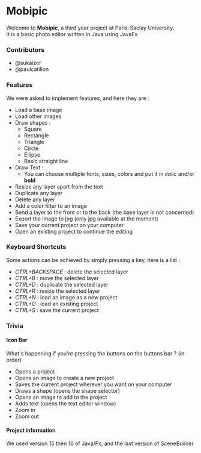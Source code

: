 # Mobipic

Welcome to **Mobipic**, a third year project at Paris-Saclay University.    
It is a basic photo editor written in Java using JavaFx

### Contributors
* @sukaizer
* @paulcatillon

### Features

We were asked to implement features, and here they are :
* Load a base image
* Load other images
* Draw shapes :
  * Square
  * Rectangle 
  * Triangle
  * Circle
  * Ellipse
  * Basic straight line
* Draw Text :
  * You can choose multiple fonts, sizes, colors and put it in *italic* and/or **bold**
* Resize any layer apart from the text
* Duplicate any layer
* Delete any layer
* Add a color filter to an image
* Send a layer to the front or to the back (the base layer is not concerned)
* Export the image to jpg (only jpg available at the moment)
* Save your current project on your computer
* Open an existing project to continue the editing

### Keyboard Shortcuts

Some actions can be achieved by simply pressing a key, here is a list :
* _CTRL+BACKSPACE_ : delete the selected layer
* _CTRL+B_ : move the selected layer
* _CTRL+D_ : duplicate the selected layer
* _CTRL+R_ : resize the selected layer
* _CTRL+N_ : load an image as a new project
* _CTRL+O_ : load an existing project
* _CTRL+S_ : save the current project

### Trivia

#### Icon Bar

What's happening if you're pressing the buttons on the buttons bar ? (in order)
* Opens a project
* Opens an image to create a new project
* Saves the current project wherever you want on your computer
* Draws a shape (opens the shape selector)
* Opens an image to add to the project
* Adds text (opens the text editor window)
* Zoom in
* Zoom out

#### Project information

We used version 15 then 16 of Java/Fx, and the last version of SceneBuilder
